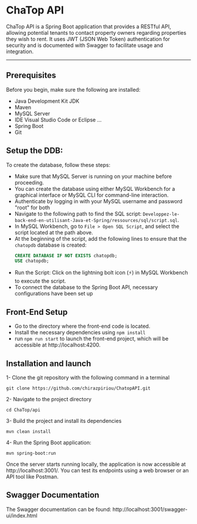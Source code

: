 # ChaTop API

ChaTop API is a Spring Boot application that provides a RESTful API, allowing potential tenants to contact property owners regarding properties they wish to rent. It uses JWT (JSON Web Token) authentication for security and is documented with Swagger to facilitate usage and integration.

---
## Prerequisites
Before you begin, make sure the following are installed:
- Java Development Kit JDK
- Maven 
- MySQL Server 
- IDE  Visual Studio Code or Eclipse ...
- Spring Boot
- Git

## Setup the DDB:
To create the database, follow these steps:
- Make sure that MySQL Server is running on your machine before proceeding.
- You can create the database using either MySQL Workbench for a graphical interface or MySQL CLI for command-line interaction.
- Authenticate by logging in with your MySQL username and password "root" for both
- Navigate to the following path to find the SQL script:  `Developpez-le-back-end-en-utilisant-Java-et-Spring/ressources/sql/script.sql`.
- In MySQL Workbench, go to `File > Open SQL Script`, and select the script located at the path above.
- At the beginning of the script, add the following lines to ensure that the `chatopdb` database is created:
   ```sql
   CREATE DATABASE IF NOT EXISTS chatopdb;
   USE chatopdb;

- Run the Script: Click on the lightning bolt icon (⚡) in MySQL Workbench to execute the script.
- To connect the database to the Spring Boot API, necessary configurations have been set up
## Front-End Setup
- Go to the directory where the front-end code is located.
- Install the necessary dependencies using `npm install`
- run `npm run start` to launch the front-end project, which will be accessible at http://localhost:4200.


## Installation and launch
1- Clone the git repository with the following command in a terminal
````
git clone https://github.com/chirazpiriou/ChatopAPI.git
````
2- Navigate to the project directory
````
cd ChaTop/api
````
3- Build the project and install its dependencies
````
mvn clean install  
````
4- Run the Spring Boot application:
````
mvn spring-boot:run
````

Once the server starts running locally, the application is now accessible at http://localhost:3001/. You can test its endpoints using a web browser or an API tool like Postman.

## Swagger Documentation
The Swagger documentation can be found:  http://localhost:3001/swagger-ui/index.html

